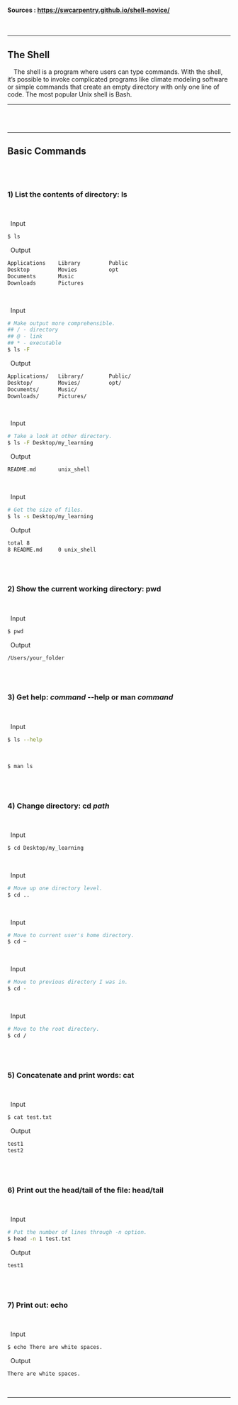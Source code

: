 

#### Sources : https://swcarpentry.github.io/shell-novice/
<br>

---
## __The Shell__

&ensp;&ensp;The shell is a program where users can type commands. With the shell, it’s possible to invoke complicated programs like climate modeling software or simple commands that create an empty directory with only one line of code. The most popular Unix shell is Bash.

---
<br>
<br>

---
## __Basic Commands__
<br>
<br>

### __1) List the contents of directory: ls__
<br>

&ensp;Input
```bash
$ ls
```

&ensp;Output
```bash
Applications    Library         Public
Desktop         Movies          opt
Documents       Music
Downloads       Pictures
```
<br>

&ensp;Input
```bash
# Make output more comprehensible.
## / - directory
## @ - link
## * - executable
$ ls -F
```

&ensp;Output
```bash
Applications/   Library/        Public/
Desktop/        Movies/         opt/
Documents/      Music/
Downloads/      Pictures/
```
<br>

&ensp;Input
```bash
# Take a look at other directory.
$ ls -F Desktop/my_learning
```

&ensp;Output
```bash
README.md       unix_shell
```
<br>

&ensp;Input
```bash
# Get the size of files.
$ ls -s Desktop/my_learning
```

&ensp;Output
```bash
total 8
8 README.md     0 unix_shell
```
<br>
<br>

### __2) Show the current working directory: pwd__
<br>

&ensp;Input
```bash
$ pwd
```

&ensp;Output
```bash
/Users/your_folder
```
<br>
<br>

### __3) Get help: _command_ --help or man _command___
<br>

&ensp;Input
```bash
$ ls --help
```
<br>

```bash
$ man ls
```
<br>
<br>

### __4) Change directory: cd _path___
<br>

&ensp;Input
```bash
$ cd Desktop/my_learning
```
<br>

&ensp;Input
```bash
# Move up one directory level.
$ cd ..
```
<br>

&ensp;Input
```bash
# Move to current user's home directory.
$ cd ~
```
<br>

&ensp;Input
```bash
# Move to previous directory I was in.
$ cd -
```
<br>

&ensp;Input
```bash
# Move to the root directory.
$ cd /
```
<br>
<br>

### __5) Concatenate and print words: cat__
<br>

&ensp;Input
```bash
$ cat test.txt
```

&ensp;Output
```bash
test1
test2
```
<br>
<br>

### __6) Print out the head/tail of the file: head/tail__
<br>

&ensp;Input
```bash
# Put the number of lines through -n option.
$ head -n 1 test.txt
```

&ensp;Output
```bash
test1
```
<br>
<br>

### __7) Print out: echo__
<br>

&ensp;Input
```bash
$ echo There are white spaces.
```

&ensp;Output
```bash
There are white spaces.
```
<br>

---